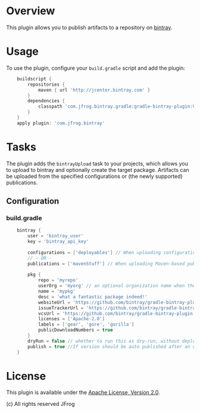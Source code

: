 # Overview
This plugin allows you to publish artifacts to a repository on [bintray](https://bintray.com/). 

# Usage
To use the plugin, configure your `build.gradle` script and add the plugin:
```groovy
    buildscript {
        repositories {
            maven { url 'http://jcenter.bintray.com' }
        }
        dependencies {
            classpath 'com.jfrog.bintray.gradle:gradle-bintray-plugin:VERSION'
        }
    }
    apply plugin: 'com.jfrog.bintray'
```

# Tasks
The plugin adds the `bintrayUpload` task to your projects, which allows you to upload to bintray and optionally create the target package.
Artifacts can be uploaded from the specified configurations or (the newly supported) publications.

## Configuration

### build.gradle
```groovy
    bintray {
        user = 'bintray_user'
        key = 'bintray_api_key'
        
        configurations = ['deployables'] // When uploading configuration files
        // - OR -
        publications = ['mavenStuff'] // When uploading Maven-based publication files
        
        pkg {
            repo = 'myrepo'
            userOrg = 'myorg' // an optional organization name when the repo belongs to one of the user's orgs
            name = 'mypkg'
            desc = 'what a fantastic package indeed!'
            websiteUrl = 'https://github.com/bintray/gradle-bintray-plugin'
            issueTrackerUrl = 'https://github.com/bintray/gradle-bintray-plugin/issues'
            vcsUrl = 'https://github.com/bintray/gradle-bintray-plugin.git'
            licenses = ['Apache-2.0']
            labels = ['gear', 'gore', 'gorilla']
            publicDownloadNumbers = true
        }
        dryRun = false // whether to run this as dry-run, without deploying
        publish = true //If version should be auto published after an upload
    }
```

# License
This plugin is available under the [Apache License, Version 2.0](http://www.apache.org/licenses/LICENSE-2.0).

(c) All rights reserved JFrog